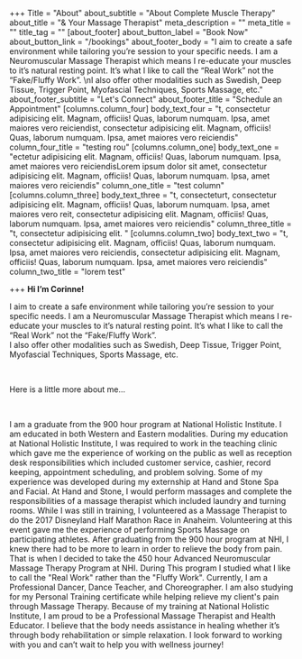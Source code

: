 +++
Title = "About"
about_subtitle = "About Complete Muscle Therapy"
about_title = "& Your Massage Therapist"
meta_description = ""
meta_title = ""
title_tag = ""
[about_footer]
about_button_label = "Book Now"
about_button_link = "/bookings"
about_footer_body = "I aim to create a safe environment while tailoring you’re session to your specific needs. I am a Neuromuscular Massage Therapist which means I re-educate your muscles to it’s natural resting point. It’s what I like to call the “Real Work” not the “Fake/Fluffy Work”.  \nI also offer other modalities such as Swedish, Deep Tissue, Trigger Point, Myofascial Techniques, Sports Massage, etc."
about_footer_subtitle = "Let's Connect"
about_footer_title = "Schedule an Appointment"
[columns.column_four]
body_text_four = "t, consectetur adipisicing elit. Magnam, officiis! Quas, laborum numquam. Ipsa, amet maiores vero reiciendist, consectetur adipisicing elit. Magnam, officiis! Quas, laborum numquam. Ipsa, amet maiores vero reiciendis"
column_four_title = "testing rou"
[columns.column_one]
body_text_one = "ectetur adipisicing elit. Magnam, officiis! Quas, laborum numquam. Ipsa, amet maiores vero reiciendisLorem ipsum dolor sit amet, consectetur adipisicing elit. Magnam, officiis! Quas, laborum numquam. Ipsa, amet maiores vero reiciendis"
column_one_title = "test column"
[columns.column_three]
body_text_three = "t, consecteturt, consectetur adipisicing elit. Magnam, officiis! Quas, laborum numquam. Ipsa, amet maiores vero reit, consectetur adipisicing elit. Magnam, officiis! Quas, laborum numquam. Ipsa, amet maiores vero reiciendis"
column_three_title = "t, consectetur adipisicing elit. "
[columns.column_two]
body_text_two = "t, consectetur adipisicing elit. Magnam, officiis! Quas, laborum numquam. Ipsa, amet maiores vero reiciendis, consectetur adipisicing elit. Magnam, officiis! Quas, laborum numquam. Ipsa, amet maiores vero reiciendis"
column_two_title = "lorem test"

+++
**Hi I’m Corinne!**

I aim to create a safe environment while tailoring you’re session to your specific needs. I am a Neuromuscular Massage Therapist which means I re-educate your muscles to it’s natural resting point. It’s what I like to call the “Real Work” not the “Fake/Fluffy Work”.  
I also offer other modalities such as Swedish, Deep Tissue, Trigger Point, Myofascial Techniques, Sports Massage, etc.

​

Here is a little more about me...

​

I am a graduate from the 900 hour program at National Holistic Institute. I am educated in both Western and Eastern modalities. During my education at National Holistic Institute, I was required to work in the teaching clinic which gave me the experience of working on the public as well as reception desk responsibilities which included customer service, cashier, record keeping, appointment scheduling, and problem solving. Some of my experience was developed during my externship at Hand and Stone Spa and Facial. At Hand and Stone, I would perform massages and complete the responsibilities of a massage therapist which included laundry and turning rooms. While I was still in training, I volunteered as a Massage Therapist to do the 2017 Disneyland Half Marathon Race in Anaheim. Volunteering at this event gave me the experience of performing Sports Massage on participating athletes. After graduating from the 900 hour program at NHI, I knew there had to be more to learn in order to relieve the body from pain. That is when I decided to take the 450 hour Advanced Neuromuscular Massage Therapy Program at NHI. During This program I studied what I like to call the "Real Work" rather than the "Fluffy Work". Currently, I am a Professional Dancer, Dance Teacher, and Choreographer. I am also studying for my Personal Training certificate while helping  relieve my client's pain through Massage Therapy. Because of my training at National Holistic Institute, I am proud to be a Professional Massage Therapist and Health Educator. I believe that the body needs assistance in healing whether it’s through body rehabilitation or simple relaxation. I look forward to working with you and can’t wait to help you with wellness journey!